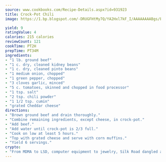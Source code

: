 ```yaml
---
source: www.cookbooks.com/Recipe-Details.aspx?id=931923
title: Crock-Pot Chili
image: https://1.bp.blogspot.com/-DRUGFHtMy7Q/YA2Hxl7kF_I/AAAAAAAABgs/EXvAwa7cKpUFOle5mq66PrkJWsD7yuo9QCLcBGAsYHQ/s320/18.png

yield: 9
ratingValue: 4
calories: 215 calories
reviewCount: 121
cookTime: PT2H
prepTime: PT34M
ingredients:
- "1 lb. ground beef"
- "1 c. dry, cleaned kidney beans"
- "1 c. dry, cleaned pinto beans"
- "1 medium onion, chopped"
- "1 green pepper, chopped"
- "3 cloves garlic, minced"
- "5 c. tomatoes, skinned and chopped in food processor"
- "1 tsp. salt"
- "2 tsp. chili powder"
- "1 1/2 tsp. cumin"
- "grated Cheddar cheese"
directions:
- "Brown ground beef and drain thoroughly."
- "Combine remaining ingredients, except cheese, in crock-pot."
- "Add beef."
- "Add water until crock-pot is 2/3 full."
- "Cook on low at least 5 hours."
- "Top with grated cheese and serve with corn muffins."
- "Yield 6 servings."
crypto:
- "From MDMA to LSD, computer equipment to jewelry, Silk Road dangled a menu listing all the greatest things Bitcoin can buy."
---
```

